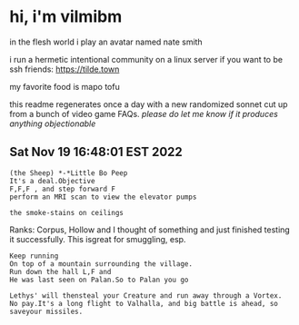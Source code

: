 # hi, i'm vilmibm

in the flesh world i play an avatar named nate smith

i run a hermetic intentional community on a linux server if you want to be ssh friends: https://tilde.town

my favorite food is mapo tofu

this readme regenerates once a day with a new randomized sonnet cut up from a bunch of video game FAQs.
_please do let me know if it produces anything objectionable_

## Sat Nov 19 16:48:01 EST 2022

    (the Sheep) *-*Little Bo Peep
    It's a deal.Objective
    F,F,F , and step forward F
    perform an MRI scan to view the elevator pumps
    
    the smoke-stains on ceilings
      Ranks: Corpus, Hollow
    and I thought of something and just finished testing it successfully.
    This isgreat for smuggling, esp.
    
    Keep running
    On top of a mountain surrounding the village.
    Run down the hall L,F and
    He was last seen on Palan.So to Palan you go
    
    Lethys' will thensteal your Creature and run away through a Vortex.
    No pay.It's a long flight to Valhalla, and big battle is ahead, so saveyour missiles.
